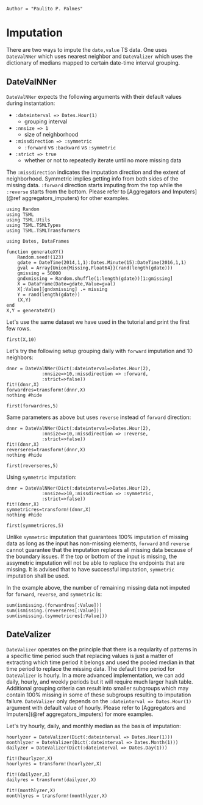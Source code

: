 ```@meta
Author = "Paulito P. Palmes"
```

# Imputation
There are two ways to impute the `date,value` TS data. One uses `DateValNNer` which uses
nearest neighbor and `DateValizer` which uses the dictionary of medians mapped to 
certain date-time interval grouping.

## DateValNNer
`DateValNNer` expects the following arguments with their default values during instantation: 
- `:dateinterval => Dates.Hour(1)`  
    - grouping interval
- `:nnsize => 1` 
    - size of neighborhood
- `:missdirection => :symmetric` 
    -  `:forward` vs `:backward` vs `:symmetric`
- `:strict => true` 
    - whether or not to repeatedly iterate until no more missing data

The `:missdirection` indicates the imputation direction and the extent of neighborhood. Symmetric
implies getting info from both sides of the missing data. `:forward` direction starts
imputing from the top while the `:reverse` starts from the bottom. Please refer to 
[Aggregators and Imputers](@ref aggregators_imputers) for other examples.

```@setup impute
using Random
using TSML
using TSML.Utils
using TSML.TSMLTypes
using TSML.TSMLTransformers

using Dates, DataFrames

function generateXY()
    Random.seed!(123)
    gdate = DateTime(2014,1,1):Dates.Minute(15):DateTime(2016,1,1)
    gval = Array{Union{Missing,Float64}}(rand(length(gdate)))
    gmissing = 50000
    gndxmissing = Random.shuffle(1:length(gdate))[1:gmissing]
    X = DataFrame(Date=gdate,Value=gval)
    X[:Value][gndxmissing] .= missing
    Y = rand(length(gdate))
    (X,Y)
end
X,Y = generateXY()
```
Let's use the same dataset we have used in the tutorial and print the first few rows.

```@repl impute
first(X,10)
```

Let's try the following setup grouping daily with `forward` imputation and 10 neighbors:
```@example impute
dnnr = DateValNNer(Dict(:dateinterval=>Dates.Hour(2),
             :nnsize=>10,:missdirection => :forward,
             :strict=>false))
fit!(dnnr,X)
forwardres=transform!(dnnr,X)
nothing #hide
```

```@repl impute
first(forwardres,5)
```

Same parameters as above but uses `reverse` instead of `forward` direction:
```@example impute
dnnr = DateValNNer(Dict(:dateinterval=>Dates.Hour(2),
             :nnsize=>10,:missdirection => :reverse,
             :strict=>false))
fit!(dnnr,X)
reverseres=transform!(dnnr,X)
nothing #hide
```

```@repl impute
first(reverseres,5)
```

Using `symmetric` imputation:

```@example impute
dnnr = DateValNNer(Dict(:dateinterval=>Dates.Hour(2),
             :nnsize=>10,:missdirection => :symmetric,
             :strict=>false))
fit!(dnnr,X)
symmetricres=transform!(dnnr,X)
nothing #hide
```

```@repl impute
first(symmetricres,5)
```

Unlike `symmetric` imputation that guarantees 100% imputation of missing
data as long as the input has non-missing elements, `forward` and `reverse`
cannot guarantee that the imputation replaces all missing data because
of the boundary issues. If the top or bottom of the input is missing,
the assymetric imputation will not be able to replace the endpoints that
are missing. It is advised that to have successful imputation, `symmetric`
imputation shall be used.

In the example above, the number of remaining missing data not imputed for
`forward`, `reverse`, and `symmetric` is:

```@repl impute
sum(ismissing.(forwardres[:Value]))
sum(ismissing.(reverseres[:Value]))
sum(ismissing.(symmetricres[:Value]))
```

## DateValizer
`DateValizer` operates on the principle that there is a reqularity of patterns
in a specific time period such that replacing values is just a matter of 
extracting which time period it belongs and used the pooled median in that time
period to replace the missing data. The default time period for `DateValizer`
is hourly. In a more advanced implementation, we can add daily, hourly, and weekly 
periods but it will require much larger hash table. Additional grouping criteria 
can result into smaller subgroups which may contain 100% missing in some
of these subgroups resulting to imputation failure. `DateValizer` only depends
on the `:dateinterval => Dates.Hour(1)`  argument with default value of hourly.
Please refer to [Aggregators and Imputers](@ref aggregators_imputers) for more examples.

Let's try hourly, daily, and monthly median as the basis of imputation:

```@repl impute
hourlyzer = DateValizer(Dict(:dateinterval => Dates.Hour(1)))
monthlyzer = DateValizer(Dict(:dateinterval => Dates.Month(1)))
dailyzer = DateValizer(Dict(:dateinterval => Dates.Day(1)))

fit!(hourlyzer,X)
hourlyres = transform!(hourlyzer,X)

fit!(dailyzer,X)
dailyres = transform!(dailyzer,X)

fit!(monthlyzer,X)
monthlyres = transform!(monthlyzer,X)
```

